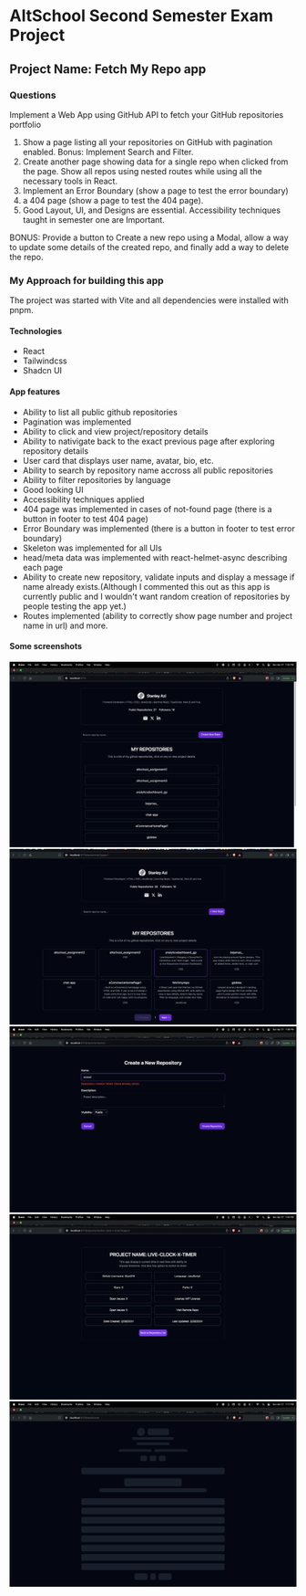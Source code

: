 # AltSchool Second Semester Exam Project

## Project Name: Fetch My Repo app

### Questions

Implement a Web App using GitHub API to fetch your GitHub repositories portfolio

1. Show a page listing all your repositories on GitHub with pagination enabled. Bonus: Implement Search and Filter.
2. Create another page showing data for a single repo when clicked from the page. Show all repos using nested routes while using all the necessary tools in React.
3. Implement an Error Boundary (show a page to test the error boundary)
4. a 404 page  (show a page to test the 404 page).
5. Good Layout, UI, and Designs are essential. Accessibility techniques taught in semester one are Important.

BONUS: Provide a button to Create a new repo using a Modal, allow a way to update some details of the created repo, and finally add a way to delete the repo.

### My Approach for building this app

The project was started with Vite and all dependencies were installed with pnpm.

#### Technologies

- React
- Tailwindcss
- Shadcn UI

#### App features

- Ability to list all public github repositories
- Pagination was implemented
- Ability to click and view project/repository details
- Ability to nativigate back to the exact previous page after exploring repository details
- User card that displays user name, avatar, bio, etc.
- Ability to search by repository name accross all public repositories
- Ability to filter repositories by language
- Good looking UI
- Accessibility techniques applied
- 404 page was implemented in cases of not-found page (there is a button in footer to test 404 page)
- Error Boundary was implemented (there is a button in footer to test error boundary)
- Skeleton was implemented for all UIs
- head/meta data was implemented with react-helmet-async describing each page
- Ability to create new repository, validate inputs and display a message if name already exists.(Although I commented this out as this app is currently public and I wouldn't want random creation of repositories by people testing the app yet.)
- Routes implemented (ability to correctly show page number and project name in url) and more.

#### Some screenshots

![screenshot showing user profile card, search bar, create repo btn repo list, etc](src/assets/images/create-btn.png)
![screenshot showing user profile card, search bar, create repo btn repo list, etc](src/assets/images/desktop.png)
![create repo page](src//assets/images/create-repo-route.png)
![repo details](src/assets/images/project-details-page.png)
![skeleton](src/assets/images/skeleton.png)
